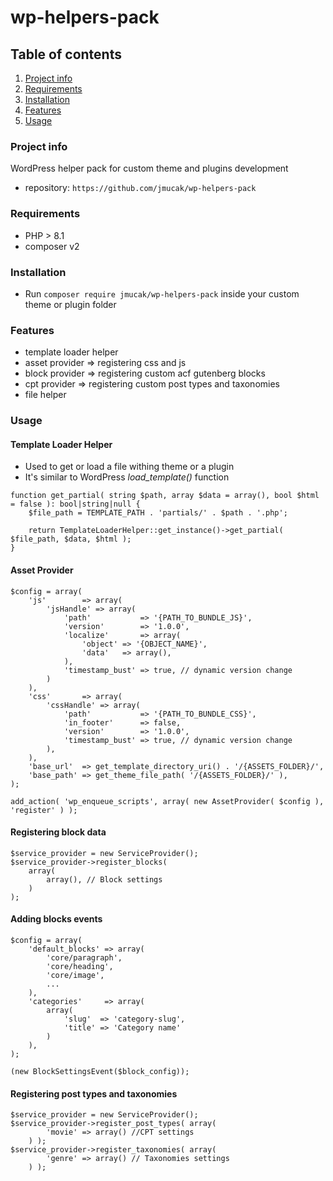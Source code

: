 # wp-helpers-pack

## Table of contents

1. [Project info](#project-info)
2. [Requirements](#requirements)
3. [Installation](#installation)
4. [Features](#features)
5. [Usage](#usage)

### Project info

WordPress helper pack for custom theme and plugins development

- repository: `https://github.com/jmucak/wp-helpers-pack`

### Requirements

- PHP > 8.1
- composer v2

### Installation

- Run `composer require jmucak/wp-helpers-pack` inside your custom theme or plugin folder

### Features

- template loader helper
- asset provider => registering css and js
- block provider => registering custom acf gutenberg blocks
- cpt provider => registering custom post types and taxonomies
- file helper

### Usage

#### Template Loader Helper

- Used to get or load a file withing theme or a plugin
- It's similar to WordPress _load_template()_ function

```
function get_partial( string $path, array $data = array(), bool $html = false ): bool|string|null {
	$file_path = TEMPLATE_PATH . 'partials/' . $path . '.php';

	return TemplateLoaderHelper::get_instance()->get_partial( $file_path, $data, $html );
}
```

#### Asset Provider

```
$config = array(
    'js'        => array(
        'jsHandle' => array(
            'path'           => '{PATH_TO_BUNDLE_JS}',
            'version'        => '1.0.0',
            'localize'       => array(
                'object' => '{OBJECT_NAME}',
                'data'   => array(),
            ),
            'timestamp_bust' => true, // dynamic version change
        )
    ),
    'css'       => array(
        'cssHandle' => array(
            'path'           => '{PATH_TO_BUNDLE_CSS}',
            'in_footer'      => false,
            'version'        => '1.0.0',
            'timestamp_bust' => true, // dynamic version change
        ),
    ),
    'base_url'  => get_template_directory_uri() . '/{ASSETS_FOLDER}/',
    'base_path' => get_theme_file_path( '/{ASSETS_FOLDER}/' ),
);
		
add_action( 'wp_enqueue_scripts', array( new AssetProvider( $config ), 'register' ) );
```

#### Registering block data

```
$service_provider = new ServiceProvider();
$service_provider->register_blocks(
    array(
		array(), // Block settings
    )
);
```

#### Adding blocks events

```
$config = array(
    'default_blocks' => array(
        'core/paragraph',
        'core/heading',
        'core/image',
        ...
    ),
    'categories'     => array(
        array(
            'slug'  => 'category-slug',
            'title' => 'Category name'
        )
    ),	
);

(new BlockSettingsEvent($block_config));
```

#### Registering post types and taxonomies

```
$service_provider = new ServiceProvider();
$service_provider->register_post_types( array(
        'movie' => array() //CPT settings
    ) );
$service_provider->register_taxonomies( array(
        'genre' => array() // Taxonomies settings
    ) );
```